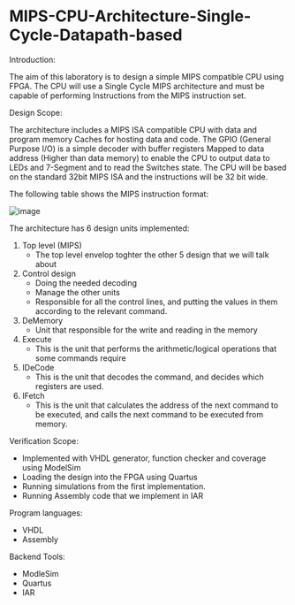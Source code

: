 # MIPS-CPU-Architecture-Single-Cycle-Datapath-based

Introduction:

The aim of this laboratory is to design a simple MIPS compatible CPU using FPGA. The CPU 
will use a Single Cycle MIPS architecture and must be capable of performing 
Instructions from the MIPS instruction set.

Design Scope:

 The architecture includes a MIPS ISA compatible CPU with data and program 
 memory Caches for hosting data and code.
 The GPIO (General Purpose I/O) is a simple decoder with buffer registers 
 Mapped to data address (Higher than data memory) to enable the CPU to output data to LEDs and 7-Segment and to read the Switches state.
 The CPU will be based on the standard 32bit MIPS ISA and the instructions will be 
 32 bit wide. 

 

 The following table shows the MIPS instruction format:

 ![image](https://user-images.githubusercontent.com/94614385/202234572-59ee448c-9942-4f29-8d9a-f6d2496d8ee8.png)

 The architecture has 6 design units implemented:
  1. Top level (MIPS)
     - The top level envelop toghter the other 5 design that we will talk about
  2. Control design
     - Doing the needed decoding
     - Manage the other units
     - Responsible for all the control lines, and putting the values in them according to the relevant command. 
  3. DeMemory
     - Unit that responsible for the write and reading in the memory
  4. Execute
     - This is the unit that performs the arithmetic/logical operations that some commands require
  5. IDeCode
     - This is the unit that decodes the command, and decides which registers are used.
  6. IFetch
     - This is the unit that calculates the address of the next command to be executed, and calls the next command to be executed from memory.

Verification Scope: 
 - Implemented with VHDL generator, function checker and coverage using ModelSim  
 - Loading the design into the FPGA using Quartus
  - Running simulations from the first implementation.
 - Running Assembly code that we implement in IAR

   

Program languages:
 - VHDL
 - Assembly

Backend Tools: 
 - ModleSim
 - Quartus
 - IAR
